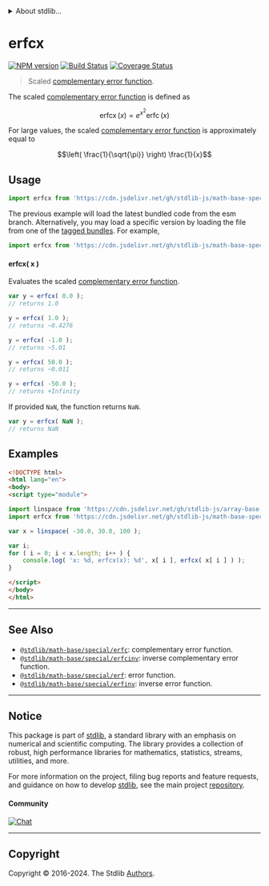 <!--

@license Apache-2.0

Copyright (c) 2022 The Stdlib Authors.

Licensed under the Apache License, Version 2.0 (the "License");
you may not use this file except in compliance with the License.
You may obtain a copy of the License at

   http://www.apache.org/licenses/LICENSE-2.0

Unless required by applicable law or agreed to in writing, software
distributed under the License is distributed on an "AS IS" BASIS,
WITHOUT WARRANTIES OR CONDITIONS OF ANY KIND, either express or implied.
See the License for the specific language governing permissions and
limitations under the License.

-->


<details>
  <summary>
    About stdlib...
  </summary>
  <p>We believe in a future in which the web is a preferred environment for numerical computation. To help realize this future, we've built stdlib. stdlib is a standard library, with an emphasis on numerical and scientific computation, written in JavaScript (and C) for execution in browsers and in Node.js.</p>
  <p>The library is fully decomposable, being architected in such a way that you can swap out and mix and match APIs and functionality to cater to your exact preferences and use cases.</p>
  <p>When you use stdlib, you can be absolutely certain that you are using the most thorough, rigorous, well-written, studied, documented, tested, measured, and high-quality code out there.</p>
  <p>To join us in bringing numerical computing to the web, get started by checking us out on <a href="https://github.com/stdlib-js/stdlib">GitHub</a>, and please consider <a href="https://opencollective.com/stdlib">financially supporting stdlib</a>. We greatly appreciate your continued support!</p>
</details>

# erfcx

[![NPM version][npm-image]][npm-url] [![Build Status][test-image]][test-url] [![Coverage Status][coverage-image]][coverage-url] <!-- [![dependencies][dependencies-image]][dependencies-url] -->

> Scaled [complementary error function][complementary-error-function].

<section class="intro">

The scaled [complementary error function][complementary-error-function] is defined as

<!-- <equation class="equation" label="eq:scaled_complementary_error_function" align="center" raw="\operatorname{erfcx}(x) = e^{x^2} \operatorname{erfc}(x)" alt="Scaled complementary error function."> -->

```math
\mathop{\mathrm{erfcx}}(x) = e^{x^2} \mathop{\mathrm{erfc}}(x)
```

<!-- <div class="equation" align="center" data-raw-text="\operatorname{erfcx}(x) = e^{x^2} \operatorname{erfc}(x)" data-equation="eq:scaled_complementary_error_function">
    <img src="https://cdn.jsdelivr.net/gh/stdlib-js/stdlib@d97f372ed0bdcad1d7d373fad56a663ec94abe9e/lib/node_modules/@stdlib/math/base/special/erfcx/docs/img/equation_scaled_complementary_error_function.svg" alt="Scaled complementary error function.">
    <br>
</div> -->

<!-- </equation> -->

For large values, the scaled [complementary error function][complementary-error-function] is approximately equal to

<!-- <equation class="equation" label="eq:scaled_complementary_error_function_approximation_large_x" align="center" raw="\left( \frac{1}{\sqrt{\pi}} \right) \frac{1}{x}" alt="Approximation for large x"> -->

```math
\left( \frac{1}{\sqrt{\pi}} \right) \frac{1}{x}
```

<!-- <div class="equation" align="center" data-raw-text="\left( \frac{1}{\sqrt{\pi}} \right) \frac{1}{x}" data-equation="eq:scaled_complementary_error_function_approximation_large_x">
    <img src="https://cdn.jsdelivr.net/gh/stdlib-js/stdlib@ab78b6493866fa172404de2b5d087f050d7c8807/lib/node_modules/@stdlib/math/base/special/erfcx/docs/img/equation_scaled_complementary_error_function_approximation_large_x.svg" alt="Approximation for large x">
    <br>
</div> -->

<!-- </equation> -->

</section>

<!-- /.intro -->



<section class="usage">

## Usage

```javascript
import erfcx from 'https://cdn.jsdelivr.net/gh/stdlib-js/math-base-special-erfcx@esm/index.mjs';
```
The previous example will load the latest bundled code from the esm branch. Alternatively, you may load a specific version by loading the file from one of the [tagged bundles](https://github.com/stdlib-js/math-base-special-erfcx/tags). For example,

```javascript
import erfcx from 'https://cdn.jsdelivr.net/gh/stdlib-js/math-base-special-erfcx@v0.2.0-esm/index.mjs';
```

#### erfcx( x )

Evaluates the scaled [complementary error function][complementary-error-function].

```javascript
var y = erfcx( 0.0 );
// returns 1.0

y = erfcx( 1.0 );
// returns ~0.4276

y = erfcx( -1.0 );
// returns ~5.01

y = erfcx( 50.0 );
// returns ~0.011

y = erfcx( -50.0 );
// returns +Infinity
```

If provided `NaN`, the function returns `NaN`.

```javascript
var y = erfcx( NaN );
// returns NaN
```

</section>

<!-- /.usage -->

<section class="examples">

## Examples

<!-- eslint no-undef: "error" -->

```html
<!DOCTYPE html>
<html lang="en">
<body>
<script type="module">

import linspace from 'https://cdn.jsdelivr.net/gh/stdlib-js/array-base-linspace@esm/index.mjs';
import erfcx from 'https://cdn.jsdelivr.net/gh/stdlib-js/math-base-special-erfcx@esm/index.mjs';

var x = linspace( -30.0, 30.0, 100 );

var i;
for ( i = 0; i < x.length; i++ ) {
    console.log( 'x: %d, erfcx(x): %d', x[ i ], erfcx( x[ i ] ) );
}

</script>
</body>
</html>
```

</section>

<!-- /.examples -->

<!-- Section for related `stdlib` packages. Do not manually edit this section, as it is automatically populated. -->

<section class="related">

* * *

## See Also

-   <span class="package-name">[`@stdlib/math-base/special/erfc`][@stdlib/math/base/special/erfc]</span><span class="delimiter">: </span><span class="description">complementary error function.</span>
-   <span class="package-name">[`@stdlib/math-base/special/erfcinv`][@stdlib/math/base/special/erfcinv]</span><span class="delimiter">: </span><span class="description">inverse complementary error function.</span>
-   <span class="package-name">[`@stdlib/math-base/special/erf`][@stdlib/math/base/special/erf]</span><span class="delimiter">: </span><span class="description">error function.</span>
-   <span class="package-name">[`@stdlib/math-base/special/erfinv`][@stdlib/math/base/special/erfinv]</span><span class="delimiter">: </span><span class="description">inverse error function.</span>

</section>

<!-- /.related -->

<!-- Section for all links. Make sure to keep an empty line after the `section` element and another before the `/section` close. -->


<section class="main-repo" >

* * *

## Notice

This package is part of [stdlib][stdlib], a standard library with an emphasis on numerical and scientific computing. The library provides a collection of robust, high performance libraries for mathematics, statistics, streams, utilities, and more.

For more information on the project, filing bug reports and feature requests, and guidance on how to develop [stdlib][stdlib], see the main project [repository][stdlib].

#### Community

[![Chat][chat-image]][chat-url]

---

## Copyright

Copyright &copy; 2016-2024. The Stdlib [Authors][stdlib-authors].

</section>

<!-- /.stdlib -->

<!-- Section for all links. Make sure to keep an empty line after the `section` element and another before the `/section` close. -->

<section class="links">

[npm-image]: http://img.shields.io/npm/v/@stdlib/math-base-special-erfcx.svg
[npm-url]: https://npmjs.org/package/@stdlib/math-base-special-erfcx

[test-image]: https://github.com/stdlib-js/math-base-special-erfcx/actions/workflows/test.yml/badge.svg?branch=v0.2.0
[test-url]: https://github.com/stdlib-js/math-base-special-erfcx/actions/workflows/test.yml?query=branch:v0.2.0

[coverage-image]: https://img.shields.io/codecov/c/github/stdlib-js/math-base-special-erfcx/main.svg
[coverage-url]: https://codecov.io/github/stdlib-js/math-base-special-erfcx?branch=main

<!--

[dependencies-image]: https://img.shields.io/david/stdlib-js/math-base-special-erfcx.svg
[dependencies-url]: https://david-dm.org/stdlib-js/math-base-special-erfcx/main

-->

[chat-image]: https://img.shields.io/gitter/room/stdlib-js/stdlib.svg
[chat-url]: https://app.gitter.im/#/room/#stdlib-js_stdlib:gitter.im

[stdlib]: https://github.com/stdlib-js/stdlib

[stdlib-authors]: https://github.com/stdlib-js/stdlib/graphs/contributors

[umd]: https://github.com/umdjs/umd
[es-module]: https://developer.mozilla.org/en-US/docs/Web/JavaScript/Guide/Modules

[deno-url]: https://github.com/stdlib-js/math-base-special-erfcx/tree/deno
[deno-readme]: https://github.com/stdlib-js/math-base-special-erfcx/blob/deno/README.md
[umd-url]: https://github.com/stdlib-js/math-base-special-erfcx/tree/umd
[umd-readme]: https://github.com/stdlib-js/math-base-special-erfcx/blob/umd/README.md
[esm-url]: https://github.com/stdlib-js/math-base-special-erfcx/tree/esm
[esm-readme]: https://github.com/stdlib-js/math-base-special-erfcx/blob/esm/README.md
[branches-url]: https://github.com/stdlib-js/math-base-special-erfcx/blob/main/branches.md

[complementary-error-function]: https://en.wikipedia.org/wiki/Error_function

<!-- <related-links> -->

[@stdlib/math/base/special/erfc]: https://github.com/stdlib-js/math-base-special-erfc/tree/esm

[@stdlib/math/base/special/erfcinv]: https://github.com/stdlib-js/math-base-special-erfcinv/tree/esm

[@stdlib/math/base/special/erf]: https://github.com/stdlib-js/math-base-special-erf/tree/esm

[@stdlib/math/base/special/erfinv]: https://github.com/stdlib-js/math-base-special-erfinv/tree/esm

<!-- </related-links> -->

</section>

<!-- /.links -->
